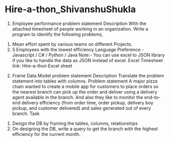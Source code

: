 # Hire-a-thon_ShivanshuShukla
1) Employee performance problem statement
Description
With the attached timesheet of people working in an organization. Write a program to identify
the following problems,
1. Mean effort spent by various teams on different Projects.
2. 5 Employees with the lowest efficiency
Language Preference - Javascript / C# / Python / Java
Note:- You can use excel to JSON library if you like to handle the data as JSON instead of
excel.
Excel Timesheet link: Hire-a-thon Excel sheet
2) Frame Data Model problem statement
Description
Translate the problem statement into tables with columns.
Problem statement
A major pizza chain wanted to create a mobile app for customers to place orders so the
nearest branch can pick up the order and deliver using a delivery agent available in the
branch. And also they like to monitor the end-to-end delivery efficiency (from order time,
order pickup, delivery boy pickup, and customer delivered) and sales generated out of every
branch.
Task
1. Design the DB by framing the tables, columns, relationships
2. On designing the DB, write a query to get the branch with the highest efficiency
for the current month.

